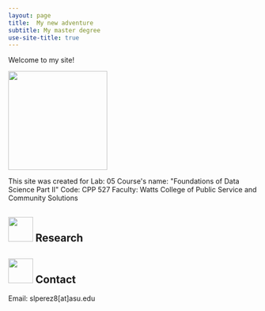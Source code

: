 ```yaml
---
layout: page
title:  My new adventure
subtitle: My master degree
use-site-title: true
---
```


Welcome to my site!

<img src="../img/SF.jpg" height="200px" class="center">

This site was created for 
Lab: 05
Course's name: "Foundations of Data Science Part II" 
Code: CPP 527
Faculty: Watts College of Public Service and Community Solutions

## <img src="../img/honorable.png" height="50px"> Research


## <img src="../img/contact.png" height="50px"> Contact

Email: slperez8[at]asu.edu
```
